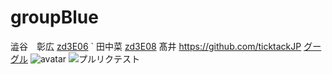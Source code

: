 # groupBlue


澁谷　彰広
[zd3E06](https://github.com/akihiro-shibuya)
`<html lang="ja">
田中菜
[zd3E08](https://github.com/zd3e08)
髙井
https://github.com/ticktackJP
[グーグル](http://google.com)
![avatar](images/icon.png)
![プルリクテスト](images/images01.png)

